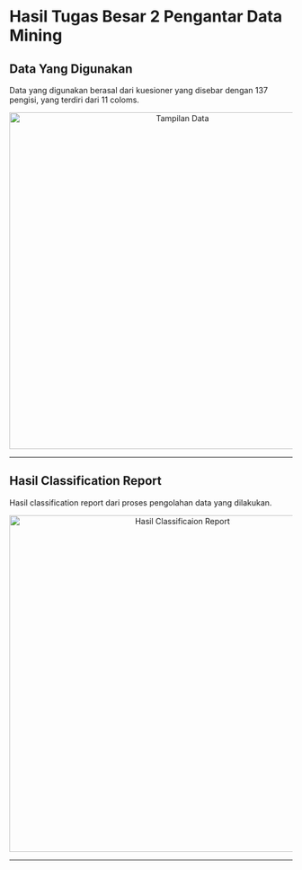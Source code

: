 # Hasil Tugas Besar 2 Pengantar Data Mining 

## Data Yang Digunakan
Data yang digunakan berasal dari kuesioner yang disebar dengan 137 pengisi, yang terdiri dari 11 coloms.

<div align="center">
  <img src="https://github.com/user-attachments/assets/a14e5607-3e86-4a59-ba3c-d58c394041af"alt="Tampilan Data" width="600">
</div>

---
## Hasil Classification Report
Hasil classification report dari proses pengolahan data yang dilakukan.

<div align="center">
  <img src="https://github.com/user-attachments/assets/0f3cfd33-b120-494d-8729-9a497b54be37"alt="Hasil Classificaion Report" width="600">
</div>

---
